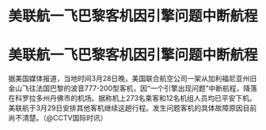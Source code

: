 # 美联航一飞巴黎客机因引擎问题中断航程

# 美联航一飞巴黎客机因引擎问题中断航程

据美国媒体报道，当地时间3月28日晚，美国联合航空公司一架从加利福尼亚州旧金山飞往法国巴黎的波音777-200型客机，因“一个引擎出现问题”中断航程，降落在科罗拉多州丹佛市的机场。据称机上273名乘客和12名机组人员均已平安下机。美联航于3月29日安排其他客机继续这趟行程。发生问题客机的具体故障原因目前尚不清楚。（@CCTV国际时讯）

